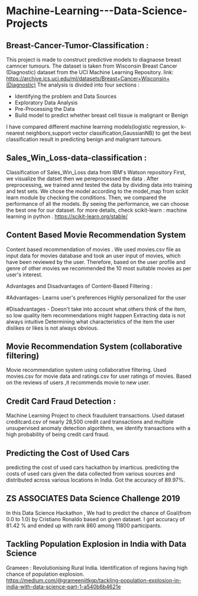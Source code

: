 # Machine-Learning---Data-Science-Projects

## Breast-Cancer-Tumor-Classification :

This project is made to construct predictive models to diagnaose breast camncer tumours. The dataset is taken from Wisconsin Breast Cancer (Diagnostic) dataset from the UCI Machine Learning Repository. link: https://archive.ics.uci.edu/ml/datasets/Breast+Cancer+Wisconsin+(Diagnostic) The analysis is divided into four sections :

- Identifying the problem and Data Sources 
- Exploratory Data Analysis 
- Pre-Processing the Data 
- Build model to predict whether breast cell tissue is malignant or Benign

I have compared different machine learning models(logistic regression, k-nearest neighbors,support vector classification,GaussianNB) to get the best classification result in predicting benign and malignant tumours.

## Sales_Win_Loss-data-classification :

Classification of Sales_Win_Loss data from IBM's Watson repository First, we visualize the datset then we pereprocessed the data . After preprocessing, we trained annd tested the data by dividing data into training and test sets. We chose the model according to the model_map from scikit learn module by checking the conditions. Then, we compared the performance of all the models. By seeing the performance, we can choose the best one for our dataset. for more details, check scikit-learn : machine learning in python . https://scikit-learn.org/stable/


## Content Based Movie Recommendation System

Content based recommendation of movies . We used movies.csv file as input data for movies database and took an user input of movies, which have been reviewed by the user. Therefore, based on the user profile and genre of other movies we recommended the 10 most suitable movies as per user's interest.

Advantages and Disadvantages of Content-Based Filtering :

#Advantages- Learns user's preferences Highly personalized for the user

#Disadvantages - Doesn't take into account what others think of the item, so low quality item recommendations might happen Extracting data is not always intuitive Determining what characteristics of the item the user dislikes or likes is not always obvious.


## Movie Recommendation System (collaborative filtering)

Movie recommendation system using collaborative filtering. Used movies.csv for movie data and ratings.csv for user ratings of movies.
Based on the reviews of users ,it recommends movie to new user.


## Credit Card Fraud Detection :

Machine Learning Project to check fraudulent transactions. Used dataset creditcard.csv of  nearly 28,500 credit card transactions and multiple unsupervised anomaly detection algorithms, we  identify transactions with a high probability of being credit card fraud.  

## Predicting the Cost of Used Cars

predicting the cost of used cars hackathon by imarticus.
predicting the costs of used cars given the data collected from various sources and distributed across various locations in India.
Got the accuracy of 89.97%.

## ZS ASSOCIATES Data Science Challenge 2019

In this Data Science Hackathon , We had to predict the chance of Goal(from 0.0 to 1.0) by Cristiano Ronaldo based on given dataset. I got accuracy of 81.42 % and ended up with rank 860 among 11800 participants.

## Tackling Population Explosion in India with Data Science
Grameen : Revolutionising Rural India.
Identification of regions having high chance of population explosion.
https://medium.com/@grameeniitkgp/tackling-population-explosion-in-india-with-data-science-part-1-a540b6b4621e


